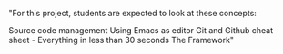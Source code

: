 "For this project, students are expected to look at these concepts:

Source code management
Using Emacs as editor
Git and Github cheat sheet - Everything in less than 30 seconds
The Framework"